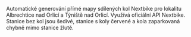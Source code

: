 Automatické generování přímé mapy sdílených kol Nextbike pro lokalitu Albrechtice nad Orlicí a Týniště nad Orlicí. Využívá oficiální API Nextbike. Stanice bez kol jsou šedivé, stanice s koly červené a kola zaparkovaná chybně mimo stanice žlutě.

